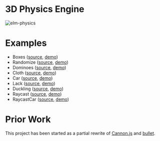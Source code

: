 # 3D Physics Engine

![elm-physics](https://raw.githubusercontent.com/w0rm/elm-physics/master/elm-physics.gif)

# Examples

* Boxes ([source](https://github.com/w0rm/elm-physics/tree/master/examples/Boxes.elm), [demo](https://unsoundscapes.com/elm-physics/examples/boxes/))
* Randomize ([source](https://github.com/w0rm/elm-physics/tree/master/examples/Randomize.elm), [demo](https://unsoundscapes.com/elm-physics/examples/randomize/))
* Dominoes ([source](https://github.com/w0rm/elm-physics/tree/master/examples/Dominoes.elm), [demo](https://unsoundscapes.com/elm-physics/examples/dominoes/))
* Cloth ([source](https://github.com/w0rm/elm-physics/tree/master/examples/Cloth.elm), [demo](https://unsoundscapes.com/elm-physics/examples/cloth/))
* Car ([source](https://github.com/w0rm/elm-physics/tree/master/examples/Car.elm), [demo](https://unsoundscapes.com/elm-physics/examples/car/))
* Lack ([source](https://github.com/w0rm/elm-physics/tree/master/examples/Lack.elm), [demo](https://unsoundscapes.com/elm-physics/examples/lack/))
* Duckling ([source](https://github.com/w0rm/elm-physics/tree/master/examples/Duckling.elm), [demo](https://unsoundscapes.com/elm-physics/examples/duckling/))
* Raycast ([source](https://github.com/w0rm/elm-physics/tree/master/examples/Raycast.elm), [demo](https://unsoundscapes.com/elm-physics/examples/raycast/))
* RaycastCar ([source](https://github.com/w0rm/elm-physics/tree/master/examples/RaycastCar.elm), [demo](https://unsoundscapes.com/elm-physics/examples/raycast-car/))

# Prior Work

This project has been started as a partial rewrite of [Cannon.js](https://github.com/schteppe/cannon.js) and [bullet](https://github.com/bulletphysics/bullet3).
